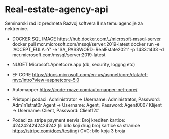 # Real-estate-agency-api
Seminarski rad iz predmeta Razvoj softvera II na temu agencije za nektrenine.

* DOCKER SQL IMAGE https://hub.docker.com/_/microsoft-mssql-server
    docker pull mcr.microsoft.com/mssql/server:2019-latest
    docker run -e 'ACCEPT_EULA=Y' -e 'SA_PASSWORD=RealEstate2021' -p 1433:1433 -d mcr.microsoft.com/mssql/server:2019-latest

* NUGET Microsoft.Apnetcore.app (db, security, loggng etc)

* EF CORE
    https://docs.microsoft.com/en-us/aspnet/core/data/ef-mvc/intro?view=aspnetcore-5.0

* Automapper https://code-maze.com/automapper-net-core/

* Pristupni podaci:
    Administrator -> Username: Administrator, Password: Adm1n1strat0r
    Agent -> Username: Agent, Password: Agent0007
    Klijent -> Username: Client, Password: Client12#

* Podaci za stripe payment servis:
    Broj krediten kartice: 4242424242424242 (ili bilo koji drug broj kartice sa stranice https://stripe.com/docs/testing)
    CVC: bilo koja 3 broja
